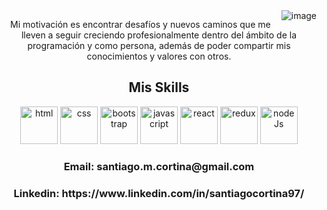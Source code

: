 <div>
  <img align="right" alt="image" src="https://github.com/santicortina-97/santicortina-97/assets/123994247/d4ab384a-07a5-4b60-ab15-2d9e5240f3c5" />
</div>

<p align="center"> Mi motivación es encontrar desafíos y nuevos caminos que me lleven a seguir creciendo profesionalmente dentro del ámbito de la programación y como persona, además de poder compartir mis conocimientos    y valores con otros.</p>


<div align="center">
  <h2> Mis Skills </h2>
  <img width="60" alt="html" src="https://github.com/santicortina-97/santicortina-97/assets/123994247/86e7451f-08a9-49fe-ab70-7782fcf1bda4" />
  <img width="60" alt="css" src="https://github.com/santicortina-97/santicortina-97/assets/123994247/665284d9-16a3-4153-8b8d-70533b6b2ad4" />
  <img width="60" alt="bootstrap" src="https://github.com/santicortina-97/santicortina-97/assets/123994247/2a1b62a0-28c6-48be-97db-6daae502f828" />
  <img width="60" alt="javascript" src="https://github.com/santicortina-97/santicortina-97/assets/123994247/503c34b3-5a1a-405a-b31e-f20414b9b15b" />
  <img width="60" alt="react" src="https://github.com/santicortina-97/santicortina-97/assets/123994247/d7561220-532d-414d-8f10-c675043b3e14" />
  <img width="60" alt="redux" src="https://github.com/santicortina-97/santicortina-97/assets/123994247/97f7bd98-32b1-49b8-94e9-4dae5053299f" />
  <img width="60" alt="nodeJs" src="https://github.com/santicortina-97/santicortina-97/assets/123994247/9684e31d-94bf-4f0b-9d1d-b5380b824c33" />
</div>



<h3 align="center"> Email: santiago.m.cortina@gmail.com</h3>
  
<h3 align="center"> Linkedin: https://www.linkedin.com/in/santiagocortina97/</h3>

<!--
**santicortina-97/santicortina-97** is a ✨ _special_ ✨ repository because its `README.md` (this file) appears on your GitHub profile.

Here are some ideas to get you started:

- 🔭 I’m currently working on ...
- 🌱 I’m currently learning ...
- 👯 I’m looking to collaborate on ...
- 🤔 I’m looking for help with ...
- 💬 Ask me about ...
- 📫 How to reach me: ...
- 😄 Pronouns: ...
- ⚡ Fun fact: ...
-->
